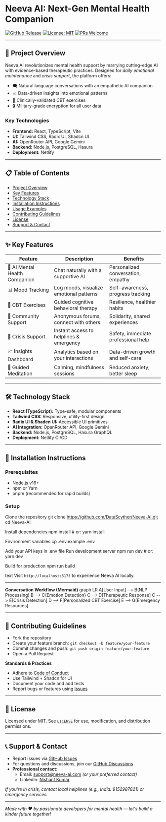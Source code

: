 
# Neeva AI: Next-Gen Mental Health Companion

[![GitHub Release](https://img.shields.io/github/v/release/DataScyther/Neeva-AI?color=4F46E5&style=for-the-badge)](https://github.com/DataScyther/Neeva-AI/releases)
[![License: MIT](https://img.shields.io/badge/License-MIT-4F46E5.svg?style=for-the-badge)](https://opensource.org/licenses/MIT)
[![PRs Welcome](https://img.shields.io/badge/PRs-Welcome-4F46E5.svg?style=for-the-badge)](http://makeapullrequest.com)

---

## 🌟 Project Overview

Neeva AI revolutionizes mental health support by marrying cutting-edge AI with evidence-based therapeutic practices. Designed for *daily emotional maintenance* and *crisis support*, the platform offers:

- 🗨️ Natural language conversations with an empathetic AI companion
- 📈 Data-driven insights into emotional patterns
- 🧠 Clinically-validated CBT exercises
- 🔒 Military-grade encryption for all user data


### Key Technologies
- **Frontend:** React, TypeScript, Vite
- **UI:** Tailwind CSS, Radix UI, Shadcn UI
- **AI:** OpenRouter API, Google Gemini
- **Backend:** Node.js, PostgreSQL, Hasura
- **Deployment:** Netlify

---

## 📋 Table of Contents
- [Project Overview](#-project-overview)
- [Key Features](#-key-features)
- [Technology Stack](#-technology-stack)
- [Installation Instructions](#-installation-instructions)
- [Usage Examples](#-usage-examples)
- [Contributing Guidelines](#-contributing-guidelines)
- [License](#-license)
- [Support & Contact](#-support--contact)

---

## ✨ Key Features

| Feature                     | Description                                  | Benefits                                  |
|-----------------------------|----------------------------------------------|-------------------------------------------|
| 🤖 AI Mental Health Companion| Chat naturally with a supportive AI          | Personalized conversation, empathy        |
| 📊 Mood Tracking            | Log moods, visualize emotional patterns      | Self-awareness, progress tracking         |
| 🧠 CBT Exercises            | Guided cognitive behavioral therapy          | Resilience, healthier habits              |
| 👥 Community Support        | Anonymous forums, connect with others        | Solidarity, shared experiences            |
| 🚨 Crisis Support           | Instant access to helplines & emergency      | Safety, immediate professional help       |
| 📈 Insights Dashboard       | Analytics based on your interactions         | Data-driven growth and self-care          |
| 🧘 Guided Meditation        | Calming, mindfulness sessions                | Reduced anxiety, better sleep             |

---

## 🛠 Technology Stack

- **React (TypeScript):** Type-safe, modular components
- **Tailwind CSS:** Responsive, utility-first design
- **Radix UI & Shadcn UI:** Accessible UI primitives
- **AI Integration:** OpenRouter API, Google Gemini
- **Backend:** Node.js, PostgreSQL, Hasura GraphQL
- **Deployment:** Netlify CI/CD

---

## 🚀 Installation Instructions

### Prerequisites
- Node.js v16+
- npm or Yarn
- pnpm (recommended for rapid builds)

### Setup
Clone the repository
git clone https://github.com/DataScyther/Neeva-AI.git
cd Neeva-AI

Install dependencies
npm install # or: yarn install

Environment variables
cp .env.example .env

Add your API keys in .env file
Run development server
npm run dev # or: yarn dev

Build for production
npm run build

text
Visit `http://localhost:5173` to experience Neeva AI locally.

---

**Conversation Workflow (Mermaid)**
graph LR
A[User Input] --> B(NLP Processing)
B --> C{Emotion Detection}
C --> D[Therapeutic Response]
C --> E[Crisis Detection]
D --> F[Personalized CBT Exercise]
E --> G[Emergency Resources]

---

## 🤝 Contributing Guidelines

- Fork the repository
- Create your feature branch: `git checkout -b feature/your-feature`
- Commit changes and push: `git push origin feature/your-feature`
- Open a Pull Request

**Standards & Practices**
- Adhere to [Code of Conduct](CODE_OF_CONDUCT.md)
- Use Tailwind + Shadcn for UI
- Document your code and add tests
- Report bugs or features using [Issues](https://github.com/DataScyther/Neeva-AI/issues)

---

## 📄 License

Licensed under MIT. See [`LICENSE`](LICENSE) for use, modification, and distribution permissions.

---

## 📞 Support & Contact

- Report issues via [GitHub Issues](https://github.com/DataScyther/Neeva-AI/issues)
- For questions and discussions, join our [GitHub Discussions](https://github.com/DataScyther/Neeva-AI/discussions)
- **Professional contact:**  
  - Email: support@neeva-ai.com *(or your preferred contact)*
  - LinkedIn: [Nishant Kumar](https://www.linkedin.com/in/datascyther/)

*If you’re in crisis, contact local helplines (e.g., India: 9152987821) or emergency services.*

---

*Made with ❤️ by passionate developers for mental health — let's build a kinder future together!*
